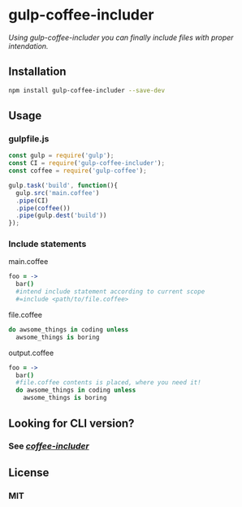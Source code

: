 # gulp-coffee-includer

*Using gulp-coffee-includer you can finally include files with proper intendation.*

## Installation

```bash
npm install gulp-coffee-includer --save-dev
```

## Usage

### gulpfile.js

```javascript
const gulp = require('gulp');
const CI = require('gulp-coffee-includer');
const coffee = require('gulp-coffee');

gulp.task('build', function(){
  gulp.src('main.coffee')
  .pipe(CI)
  .pipe(coffee())
  .pipe(gulp.dest('build'))
});
```

### Include statements

main.coffee

```coffeescript
foo = ->
  bar()
  #intend include statement according to current scope
  #=include <path/to/file.coffee>
```

file.coffee

```coffeescript
do awsome_things in coding unless
  awsome_things is boring
```

output.coffee

```coffeescript
foo = ->
  bar()
  #file.coffee contents is placed, where you need it!
  do awsome_things in coding unless
    awsome_things is boring
```

## Looking for CLI version?

### See [*coffee-includer*](https://github.com/Zydnar/coffee-includer.git)

## License

### MIT
